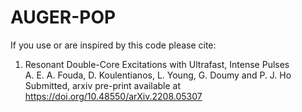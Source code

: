 # AUGER-POP

If you use or are inspired by this code please cite:
1. Resonant Double-Core Excitations with Ultrafast, Intense Pulses\
A. E. A. Fouda, D. Koulentianos, L. Young, G. Doumy and P. J. Ho\
Submitted, arxiv pre-print available at https://doi.org/10.48550/arXiv.2208.05307
